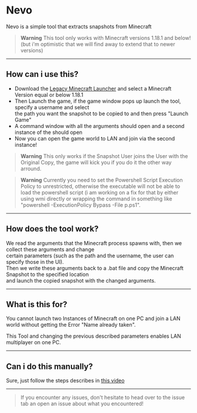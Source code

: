 # Nevo

Nevo is a simple tool that extracts snapshots from Minecraft


>**Warning**
> This tool only works with Minecraft versions 1.18.1 and below! (but i'm optimistic that we will find away to extend that to newer versions)

---

## How can i use this?

- Download the [Legacy Minecraft Launcher](https://launcher.mojang.com/download/MinecraftInstaller.msi) and select a Minecraft Version equal or below 1.18.1
- Then Launch the game, if the game window pops up launch the tool, specify a username and select <br >
the path you want the snapshot to be copied to and then press "Launch Game"
- A command window with all the arguments should open and a second instance of the should open
- Now you can open the game world to LAN and join via the second instance!

>**Warning**
>This only works if the Snapshot User joins the User with the Original Copy, the game will kick you if you do it the other way arround.

>**Warning**
>Currently you need to set the Powershell Script Execution Policy to unrestricted, otherwise the executable will not be able to load the powershell script (i am working on a fix for that by either using wmi directly or wrapping the command in something like "powershell -ExecutionPolicy Bypass -File p.ps1".

---

## How does the tool work?
We read the arguments that the Minecraft process spawns with, then we collect these arguments and change <br >
certain parameters (such as the path and the username, the user can specify those in the UI). <br >
Then we write these arguments back to a .bat file and copy the Minecraft Snapshot to the specified location <br >
and launch the copied snapshot with the changed arguments.

---

## What is this for?
You cannot launch two Instances of Minecraft on one PC and join a LAN world without getting the Error "Name already taken".

This Tool and changing the previous described parameters enables LAN multiplayer on one PC.

---

## Can i do this manually?
Sure, just follow the steps describes in [this video](https://www.youtube.com/watch?v=UNpvtNHUbCE)

---

>If you encounter any issues, don't hesitate to head over to the issue tab an open an issue about what you encountered!